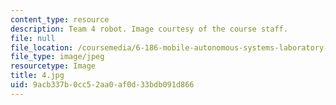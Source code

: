 ```yaml
---
content_type: resource
description: Team 4 robot. Image courtesy of the course staff.
file: null
file_location: /coursemedia/6-186-mobile-autonomous-systems-laboratory-january-iap-2005/9acb337b0cc52aa0af0d33bdb091d866_4.jpg
file_type: image/jpeg
resourcetype: Image
title: 4.jpg
uid: 9acb337b-0cc5-2aa0-af0d-33bdb091d866
---
```

